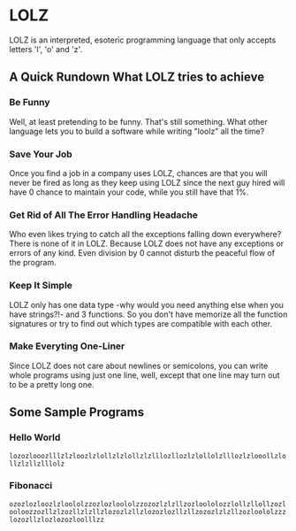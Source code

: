 # LOLZ
LOLZ is an interpreted, esoteric programming language that only accepts letters 'l', 'o' and 'z'.
## A Quick Rundown What LOLZ tries to achieve
### Be Funny
Well, at least pretending to be funny. That's still something. What other language lets you to build a software while writing "loolz" all the time?
### Save Your Job
Once you find a job in a company uses LOLZ, chances are that you will never be fired as long as they keep using LOLZ since the next guy hired will have 0 chance to maintain your code, while you still have that 1%.
### Get Rid of All The Error Handling Headache
Who even likes trying to catch all the exceptions falling down everywhere? There is none of it in LOLZ. Because LOLZ does not have any exceptions or errors of any kind. Even division by 0 cannot disturb the peaceful flow of the program.
### Keep It Simple
LOLZ only has one data type -why would you need anything else when you have strings?!- and 3 functions. So you don't have memorize all the function signatures or try to find out which types are compatible with each other.
### Make Everyting One-Liner
Since LOLZ does not care about newlines or semicolons, you can write whole programs using just one line, well, except that one line may turn out to be a pretty long one.
## Some Sample Programs
### Hello World
<code>lozozlooozlllzlzloozlzlollzlzlollzlzlllozllozlzlollolzlllozlzlooollzlollzlzllzlllolz</code>
### Fibonacci
<code>ozozlozloozlzloololzzozlozloololzzozozlzlzllzozloololozzlollzllollzozlooloozzozllzlzozllzlzllzlozozlzllzlozozlozllzllzozozlzlzllzozloololzzzlozozllzlozlozozloolllzz</code>
